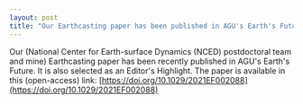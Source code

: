 ```yaml
---
layout: post
title: "Our Earthcasting paper has been published in AGU's Earth's Future and selected as an Editor's Highlight."
---
```


Our (National Center for Earth-surface Dynamics (NCED) postdoctoral team and mine) Earthcasting paper has been recently published in AGU's Earth's Future. It is also selected as an Editor's Highlight. The paper is available in this (open-access) link: [https://doi.org/10.1029/2021EF002088](https://doi.org/10.1029/2021EF002088)
